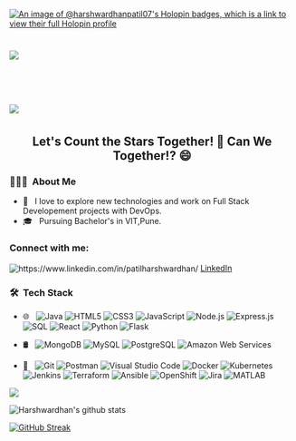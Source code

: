 
[![An image of @harshwardhanpatil07's Holopin badges, which is a link to view their full Holopin profile](https://holopin.me/harshwardhanpatil07)](https://holopin.io/@harshwardhanpatil07)



<h1>
  <a>
    <img src="https://readme-typing-svg.herokuapp.com?color=62F7F3&size=25&lines=Hey+there!!!..👋">
      <h1>
  <a>
    <img src="https://readme-typing-svg.herokuapp.com?color=62F7F3&size=25&lines=I'm+Harshwardhan+Patil!">
  </a>
</h1>
  </a>
</h1>




<h2 align="center">Let's Count the Stars Together! 🔭 Can We Together!? 😄</h2>



<h3> 👨🏻‍💻 &nbsp;About Me </h3>

- 🤔 &nbsp; I love to explore new technologies and work on Full Stack Developement projects with DevOps.
- 🎓 &nbsp; Pursuing Bachelor's in VIT,Pune.

<h3 align="left">Connect with me:</h3>
<p align="left">
<img align="center" src="https://github.com/HarshwardhanPatil07/HarshwardhanPatil07/assets/126240589/b665771e-84fd-4a35-8448-0543124c5893" alt="https://www.linkedin.com/in/patilharshwardhan/"/></a>
<a href="https://www.linkedin.com/in/patilharshwardhan/" target="_blank">LinkedIn</a>
</p>


<h3> 🛠 &nbsp;Tech Stack</h3>

- 🌐 &nbsp;
![Java](https://img.shields.io/badge/Java-007396?style=flat&logo=java&logoColor=white)
![HTML5](https://img.shields.io/badge/HTML5-E34F26?style=flat&logo=html5&logoColor=white)
![CSS3](https://img.shields.io/badge/CSS3-1572B6?style=flat&logo=css3&logoColor=white)
![JavaScript](https://img.shields.io/badge/JavaScript-F7DF1E?style=flat&logo=javascript&logoColor=black)
![Node.js](https://img.shields.io/badge/Node.js-339933?style=flat&logo=node.js&logoColor=white)
![Express.js](https://img.shields.io/badge/Express.js-000000?style=flat&logo=express&logoColor=white)
![SQL](https://img.shields.io/badge/SQL-4479A1?style=flat&logo=MySQL&logoColor=white)
![React](https://img.shields.io/badge/React-61DAFB?style=flat&logo=react&logoColor=black)
![Python](https://img.shields.io/badge/Python-3776AB?style=flat&logo=python&logoColor=white)
![Flask](https://img.shields.io/badge/Flask-000000?style=flat&logo=flask&logoColor=white)

- 🛢 &nbsp;
![MongoDB](https://img.shields.io/badge/MongoDB-47A248?style=flat&logo=mongodb&logoColor=white)
![MySQL](https://img.shields.io/badge/MySQL-4479A1?style=flat&logo=mysql&logoColor=white)
![PostgreSQL](https://img.shields.io/badge/PostgreSQL-336791?style=flat&logo=postgresql&logoColor=white)
![Amazon Web Services](https://img.shields.io/badge/Amazon%20Web%20Services-232F3E?style=flat&logo=amazonaws&logoColor=white)

- 🔧 &nbsp;
![Git](https://img.shields.io/badge/Git-F05032?style=flat&logo=git&logoColor=white)
![Postman](https://img.shields.io/badge/Postman-FF6C37?style=flat&logo=postman&logoColor=white)
![Visual Studio Code](https://img.shields.io/badge/Visual%20Studio%20Code-007ACC?style=flat&logo=visualstudiocode&logoColor=white)
![Docker](https://img.shields.io/badge/Docker-2496ED?style=flat&logo=docker&logoColor=white)
![Kubernetes](https://img.shields.io/badge/Kubernetes-326CE5?style=flat&logo=kubernetes&logoColor=white)
![Jenkins](https://img.shields.io/badge/Jenkins-D24939?style=flat&logo=jenkins&logoColor=white)
![Terraform](https://img.shields.io/badge/Terraform-623CE4?style=flat&logo=terraform&logoColor=white)
![Ansible](https://img.shields.io/badge/Ansible-EE0000?style=flat&logo=ansible&logoColor=white)
![OpenShift](https://img.shields.io/badge/OpenShift-EE0000?style=flat&logo=redhatopenshift&logoColor=white)
![Jira](https://img.shields.io/badge/Jira-0052CC?style=flat&logo=jira&logoColor=white)
![MATLAB](https://img.shields.io/badge/MATLAB-0076A8?style=flat&logo=mathworks&logoColor=white)





<a href=""> <img align="center" src="https://github-readme-stats-sigma-five.vercel.app/api/top-langs/?username=HarshwardhanPatil07&theme=react&line_height=40&hide=css"/> </a>

![Harshwardhan's github stats](https://github-readme-stats2-blush.vercel.app/api?username=HarshwardhanPatil07&theme=react&showicons=true)


[![GitHub Streak](https://github-readme-streak-stats.herokuapp.com?user=HarshwardhanPatil07&theme=react)](https://git.io/streak-stats)


